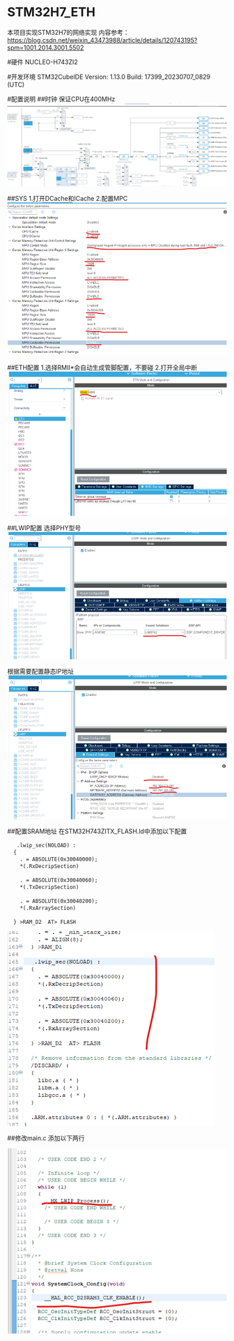 # STM32H7_ETH

本项目实现STM32H7的网络实现
内容参考：
https://blog.csdn.net/weixin_43473988/article/details/120743195?spm=1001.2014.3001.5502


#硬件
NUCLEO-H743ZI2

#开发环境
STM32CubeIDE
Version: 1.13.0
Build: 17399_20230707_0829 (UTC)

#配置说明
##时钟
保证CPU在400MHz
![](readme/clock.png)

##SYS
1.打开DCache和ICache
2.配置MPC
![](readme/sys.png)

##ETH配置
1.选择RMII*会自动生成管脚配置，不要碰
2.打开全局中断
![](readme/ETH.png)

##LWIP配置
选择PHY型号
![](readme/LWIP.png)

根据需要配置静态IP地址
![](readme/IP.png)

##配置SRAM地址
在STM32H743ZITX_FLASH.ld中添加以下配置
```
   .lwip_sec(NOLOAD) :
  {
    . = ABSOLUTE(0x30040000);
    *(.RxDecripSection)
    
    . = ABSOLUTE(0x30040060);
    *(.TxDecripSection)
    
    . = ABSOLUTE(0x30040200);
    *(.RxArraySection)
    
  } >RAM_D2  AT> FLASH
```
![](readme/SRAM.png)

##修改main.c
添加以下两行

![](readme/source.png)
